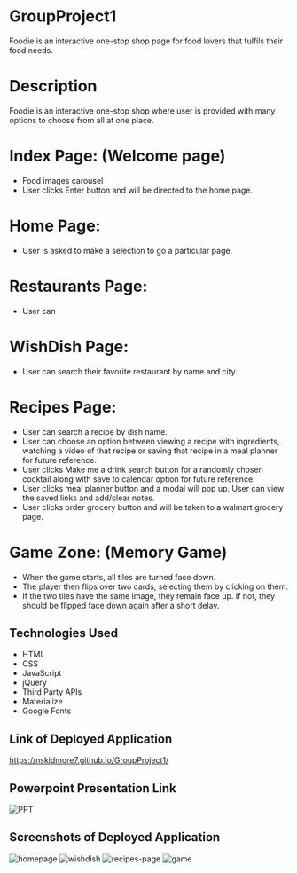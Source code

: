 # GroupProject1

Foodie is an interactive one-stop shop page for food lovers that fulfils their food needs. 

# Description

Foodie is an interactive one-stop shop where user is provided with many options to choose from all at one place.

# Index Page: (Welcome page)

* Food images carousel
* User clicks Enter button and will be directed to the home page. 

# Home Page:

* User is asked to make a selection to go a particular page.

# Restaurants Page:

* User can 

# WishDish Page:

* User can search their favorite restaurant by name and city.

# Recipes Page:

* User can search a recipe by dish name.
* User can choose an option between viewing a recipe with ingredients, watching a video of that recipe or saving that recipe in a meal planner for future reference.
* User clicks Make me a drink search button for a randomly chosen cocktail along with save to calendar option for future reference.
* User clicks meal planner button and a modal will pop up. User can view the saved links and add/clear notes.
* User clicks order grocery button and will be taken to a walmart grocery page.

# Game Zone: (Memory Game)

* When the game starts, all tiles are turned face down.
* The player then flips over two cards, selecting them by clicking on them.
* If the two tiles have the same image, they remain face up. If not, they should be flipped face down again after a short delay.

## Technologies Used

* HTML
* CSS
* JavaScript
* jQuery
* Third Party APIs
* Materialize
* Google Fonts

## Link of Deployed Application

https://nskidmore7.github.io/GroupProject1/

## Powerpoint Presentation Link



![PPT](https://user-images.githubusercontent.com/78191579/136268401-9043df29-bee6-44e2-a083-200cf3374df7.JPG)

## Screenshots of Deployed Application

![homepage](https://user-images.githubusercontent.com/78191579/136261645-e2c402fc-f057-4019-a512-ea909174950d.JPG)
![wishdish](https://user-images.githubusercontent.com/78191579/136423459-ab709e98-2340-4031-8121-259effb0293d.JPG)
![recipes-page](https://user-images.githubusercontent.com/78191579/136261663-04ae4205-7180-46d5-a5d2-9df046291313.JPG)
![game](https://user-images.githubusercontent.com/78191579/136423787-dc94eeda-565c-4a5c-abf9-5a0a00479913.JPG)




